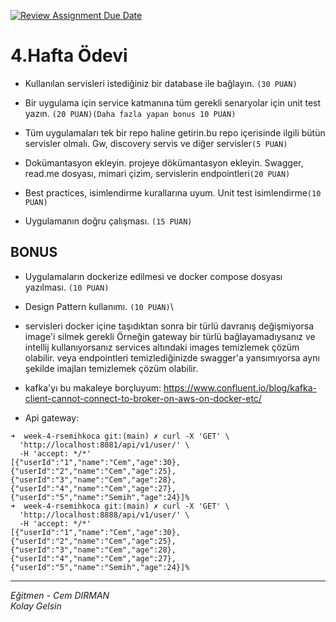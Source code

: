 [![Review Assignment Due Date](https://classroom.github.com/assets/deadline-readme-button-24ddc0f5d75046c5622901739e7c5dd533143b0c8e959d652212380cedb1ea36.svg)](https://classroom.github.com/a/t218cK-M)
# 4.Hafta Ödevi
- Kullanılan servisleri istediğiniz bir database ile bağlayın. `(30 PUAN)`

- Bir uygulama için service katmanına tüm gerekli senaryolar için unit test yazın. `(20 PUAN)(Daha fazla yapan bonus 10 PUAN)`

- Tüm uygulamaları tek bir repo haline getirin.bu repo içerisinde ilgili bütün servisler olmalı. Gw, discovery servis ve diğer servisler`(5 PUAN)`

- Dokümantasyon ekleyin. projeye dökümantasyon ekleyin. Swagger, read.me dosyası, mimari çizim, servislerin
  endpointleri`(20 PUAN)`

- Best practices, isimlendirme kurallarına uyum. Unit test isimlendirme`(10 PUAN)`

- Uygulamanın doğru çalışması. `(15 PUAN)`

## BONUS
- Uygulamaların dockerize edilmesi ve docker compose dosyası yazılması. `(10 PUAN)`

- Design Pattern kullanımı. `(10 PUAN)`\
- servisleri docker içine taşıdıktan sonra bir türlü davranış değişmiyorsa image'i silmek gerekli Örneğin gateway bir türlü bağlayamadıysanız ve intellij kullanıyorsanız services altındaki images temizlemek çözüm olabilir. veya endpointleri temizlediğinizde swagger'a yansımıyorsa aynı şekilde imajları temizlemek çözüm olabilir.
- kafka'yı bu makaleye borçluyum: https://www.confluent.io/blog/kafka-client-cannot-connect-to-broker-on-aws-on-docker-etc/

- Api gateway:
```shell
➜  week-4-rsemihkoca git:(main) ✗ curl -X 'GET' \
  'http://localhost:8081/api/v1/user/' \
  -H 'accept: */*'
[{"userId":"1","name":"Cem","age":30},{"userId":"2","name":"Cem","age":25},{"userId":"3","name":"Cem","age":28},{"userId":"4","name":"Cem","age":27},{"userId":"5","name":"Semih","age":24}]%                      
➜  week-4-rsemihkoca git:(main) ✗ curl -X 'GET' \
  'http://localhost:8888/api/v1/user/' \
  -H 'accept: */*'
[{"userId":"1","name":"Cem","age":30},{"userId":"2","name":"Cem","age":25},{"userId":"3","name":"Cem","age":28},{"userId":"4","name":"Cem","age":27},{"userId":"5","name":"Semih","age":24}]%  
```

---
*Eğitmen - Cem DIRMAN*  
*Kolay Gelsin*
